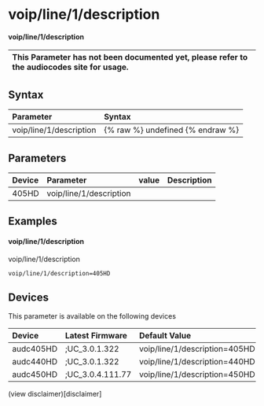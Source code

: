 ﻿---
description: voip/line/1/description
search: false
---

# voip/line/1/description

#### voip/line/1/description


| This Parameter has not been documented yet, please refer to the audiocodes site for usage.  |
| :--- |

## Syntax
| Parameter | Syntax |
| :--- | :--- |
|voip/line/1/description | {% raw %} undefined {% endraw %} |

## Parameters
|Device|Parameter|value|Description|
|:---|:---|:---|:---|
| 405HD | voip/line/1/description |  |  |

## Examples
#### voip/line/1/description

voip/line/1/description

```
voip/line/1/description=405HD
```

## Devices
This parameter is available on the following devices

| Device | Latest Firmware | Default Value |
|:---|:---|:---|
| audc405HD | ;UC_3.0.1.322 | voip/line/1/description=405HD 
| audc440HD | ;UC_3.0.1.322 | voip/line/1/description=440HD 
| audc450HD | ;UC_3.0.4.111.77 | voip/line/1/description=450HD 

(view disclaimer)[disclaimer]
